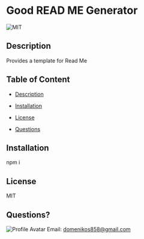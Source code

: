 
# Good READ ME Generator
![MIT](https://img.shields.io/badge/license-MIT-green)
## Description
Provides a template for Read Me
## Table of Content
* [Description](#description)
* [Installation](#installation)

* [License](#license)


* [Questions](#questions)
## Installation
npm i

## License
MIT


## Questions?
![Profile Avatar](https://avatars2.githubusercontent.com/u/58701551?v=4)
Email: domenikos858@gmail.com

